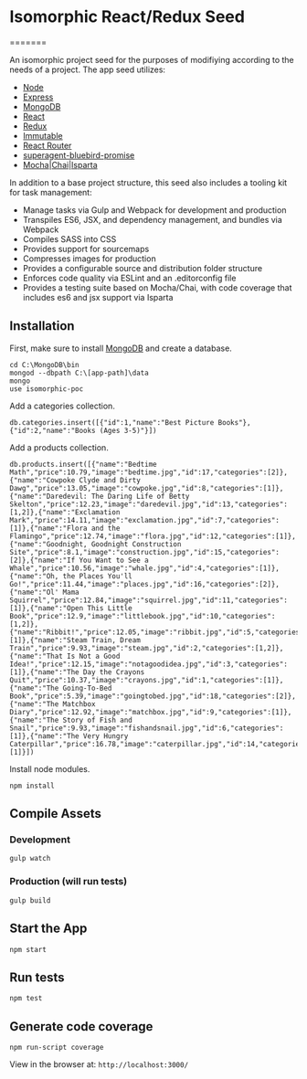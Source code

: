 # Isomorphic React/Redux Seed
=======

An isomorphic project seed for the purposes of modifiying according to the needs of a project. The app seed utilizes:

* [Node](https://nodejs.org/en/)
* [Express](http://expressjs.com/en/)
* [MongoDB](https://docs.mongodb.org/manual/)
* [React](https://facebook.github.io/react/)
* [Redux](http://redux.js.org/)
* [Immutable](https://facebook.github.io/immutable-js/)
* [React Router](https://github.com/rackt/react-router)
* [superagent-bluebird-promise](https://github.com/KyleAMathews/superagent-bluebird-promise)
* [Mocha](https://mochajs.org/)|[Chai](http://chaijs.com/)|[Isparta](https://github.com/douglasduteil/isparta)

In addition to a base project structure, this seed also includes a tooling kit for task management:

* Manage tasks via Gulp and Webpack for development and production
* Transpiles ES6, JSX, and dependency management, and bundles via Webpack
* Compiles SASS into CSS
* Provides support for sourcemaps
* Compresses images for production
* Provides a configurable source and distribution folder structure
* Enforces code quality via ESLint and an .editorconfig file
* Provides a testing suite based on Mocha/Chai, with code coverage that includes es6 and jsx support via Isparta

## Installation

First, make sure to install [MongoDB](https://docs.mongodb.org/manual/) and create a database.

```
cd C:\MongoDB\bin
mongod --dbpath C:\[app-path]\data
mongo
use isomorphic-poc
```

Add a categories collection.
```
db.categories.insert([{"id":1,"name":"Best Picture Books"},{"id":2,"name":"Books (Ages 3-5)"}])
```

Add a products collection.
```
db.products.insert([{"name":"Bedtime Math","price":10.79,"image":"bedtime.jpg","id":17,"categories":[2]},{"name":"Cowpoke Clyde and Dirty Dawg","price":13.05,"image":"cowpoke.jpg","id":8,"categories":[1]},{"name":"Daredevil: The Daring Life of Betty Skelton","price":12.23,"image":"daredevil.jpg","id":13,"categories":[1,2]},{"name":"Exclamation Mark","price":14.11,"image":"exclamation.jpg","id":7,"categories":[1]},{"name":"Flora and the Flamingo","price":12.74,"image":"flora.jpg","id":12,"categories":[1]},{"name":"Goodnight, Goodnight Construction Site","price":8.1,"image":"construction.jpg","id":15,"categories":[2]},{"name":"If You Want to See a Whale","price":10.56,"image":"whale.jpg","id":4,"categories":[1]},{"name":"Oh, the Places You'll Go!","price":11.44,"image":"places.jpg","id":16,"categories":[2]},{"name":"Ol' Mama Squirrel","price":12.84,"image":"squirrel.jpg","id":11,"categories":[1]},{"name":"Open This Little Book","price":12.9,"image":"littlebook.jpg","id":10,"categories":[1,2]},{"name":"Ribbit!","price":12.05,"image":"ribbit.jpg","id":5,"categories":[1]},{"name":"Steam Train, Dream Train","price":9.93,"image":"steam.jpg","id":2,"categories":[1,2]},{"name":"That Is Not a Good Idea!","price":12.15,"image":"notagoodidea.jpg","id":3,"categories":[1]},{"name":"The Day the Crayons Quit","price":10.37,"image":"crayons.jpg","id":1,"categories":[1]},{"name":"The Going-To-Bed Book","price":5.39,"image":"goingtobed.jpg","id":18,"categories":[2]},{"name":"The Matchbox Diary","price":12.92,"image":"matchbox.jpg","id":9,"categories":[1]},{"name":"The Story of Fish and Snail","price":9.93,"image":"fishandsnail.jpg","id":6,"categories":[1]},{"name":"The Very Hungry Caterpillar","price":16.78,"image":"caterpillar.jpg","id":14,"categories":[1]}])
```

Install node modules.
```
npm install
```

## Compile Assets

### Development

```
gulp watch
```

### Production (will run tests)

```
gulp build
```

## Start the App

```
npm start
```

## Run tests

```
npm test
```

## Generate code coverage

```
npm run-script coverage
```

View in the browser at: <code>http://localhost:3000/</code>
